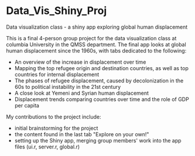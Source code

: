 # Data_Vis_Shiny_Proj
Data visualization class - a shiny app exploring global human displacement

This is a final 4-person group project for the data visualization class at columbia University in the QMSS department. The final app looks at global human displacement since the 1960s, with tabs dedicated to the following:
 - An overview of the increase in displacement over time
 - Mapping the top refugee origin and destination countries, as well as top countries for internal displacement
 - The phases of refugee displacement, caused by decolonization in the 60s to political instability in the 21st century
 - A close look at Yemeni and Syrian human displacement
 - Displacement trends comparing countries over time and the role of GDP per capita

My contributions to the project include:
 - initial brainstorming for the project
 - the content found in the last tab "Explore on your own!"
 - setting up the Shiny app, merging group members' work into the app files (ui.r, server.r, global.r)
 
 

